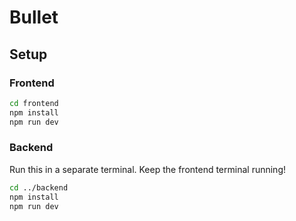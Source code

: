 # Bullet

## Setup

### Frontend

```bash
cd frontend
npm install
npm run dev
```

### Backend
Run this in a separate terminal. Keep the frontend terminal running!
```bash
cd ../backend
npm install
npm run dev
```
